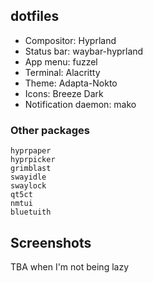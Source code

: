 ## dotfiles

- Compositor: Hyprland
- Status bar: waybar-hyprland
- App menu: fuzzel
- Terminal: Alacritty
- Theme: Adapta-Nokto
- Icons: Breeze Dark
- Notification daemon: mako

### Other packages
```
hyprpaper
hyprpicker
grimblast
swayidle
swaylock
qt5ct
nmtui
bluetuith
```

## Screenshots
TBA when I'm not being lazy

